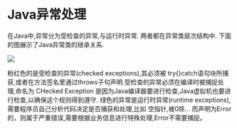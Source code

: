 # Java异常处理

在Java中,异常分为受检查的异常,与运行时异常. 两者都在异常类层次结构中.
下面的图展示了Java异常类的继承关系.

![](http://img.my.csdn.net/uploads/201310/29/1383051170_4167.jpeg)

粉红色的是受检查的异常(checked exceptions),其必须被 try{}catch语句块所捕获,或者在方法签名里通过throws子句声明.受检查的异常必须在编译时被捕捉处理,命名为 CHecked Exception 是因为Java编译器要进行检查,Java虚拟机也要进行检查,以确保这个规则得到遵守.
绿色的异常是运行时异常(runtime exceptions),需要程序员自己分析代码决定是否捕获和处理,比如 空指针,被0除...
而声明为Error的，则属于严重错误,需要根据业务信息进行特殊处理,Error不需要捕捉。